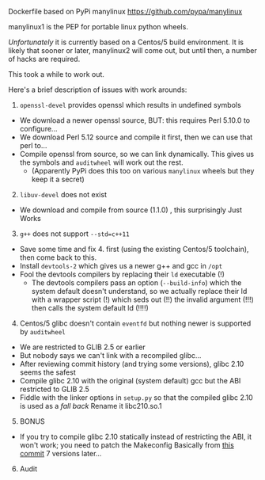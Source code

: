 Dockerfile based on PyPi manylinux https://github.com/pypa/manylinux

manylinux1 is the PEP for portable linux python wheels.

*Unfortunately* it is currently based on a Centos/5 build environment.
It is likely that sooner or later, manylinux2 will come out, but until then, a number of hacks are required.

This took a while to work out.

Here's a brief description of issues with work arounds:

1. `openssl-devel` provides openssl which results in undefined symbols
 * We download a newer openssl source, BUT: this requires Perl 5.10.0 to configure...
 * We download Perl 5.12 source and compile it first, then we can use that perl to...
 * Compile openssl from source, so we can link dynamically. This gives us the symbols and `auditwheel` will work out the rest.
   * (Apparently PyPi does this too on various `manylinux` wheels but they keep it a secret)
 
2. `libuv-devel` does not exist
 * We download and compile from source (1.1.0) , this surprisingly Just Works

3. `g++` does not support `--std=c++11` 
 * Save some time and fix 4. first (using the existing Centos/5 toolchain), then come back to this.
 * Install `devtools-2` which gives us a newer g++ and gcc in `/opt`
 * Fool the devtools compilers by replacing their `ld` executable (!)
   * The devtools compilers pass an option (`--build-info`) which the system default doesn't understand, so
     we actually replace their ld with a wrapper script (!) which seds out (!!) the invalid argument (!!!)
     then calls the system default ld (!!!!)

4. Centos/5 glibc doesn't contain `eventfd` but nothing newer is supported by `auditwheel`
 * We are restricted to GLIB 2.5 or earlier
 * But nobody says we can't link with a recompiled glibc...
  * After reviewing commit history (and trying some versions), glibc 2.10 seems the safest
  * Compile glibc 2.10 with the original (system default) gcc but the ABI restricted to GLIB 2.5
 * Fiddle with the linker options in `setup.py` so that the compiled glibc 2.10 is used as a *fall back*
    Rename it libc210.so.1
5. BONUS
 * If you try to compile glibc 2.10 statically instead of restricting the ABI, it won't work; you need to patch the Makeconfig
   Basically from [this commit](https://sourceware.org/git/?p=glibc.git;a=blobdiff;f=Makeconfig;h=e96ebc7e96f17c6ee3965cb4aff16cd07afdacbc;hp=42b836ee1815d78eb8ff0d230b140f7da6da611c;hb=94b32c39127967ea58adac3d737a1e5d6116fb77;hpb=15055a1cd7e2c249093a5f6d57eca817767d8b85)
    7 versions later...
   
6. Audit
